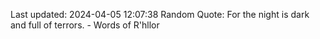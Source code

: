 Last updated: 2024-04-05 12:07:38
Random Quote: For the night is dark and full of terrors.  -  Words of R'hllor